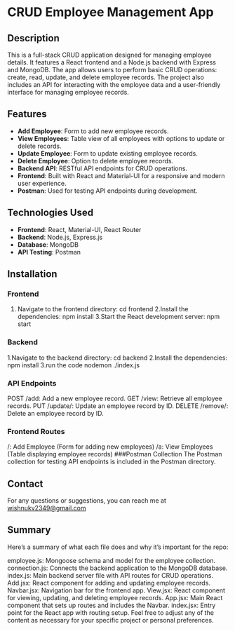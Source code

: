 # CRUD Employee Management App

## Description

This is a full-stack CRUD application designed for managing employee details. It features a React frontend and a Node.js backend with Express and MongoDB. The app allows users to perform basic CRUD operations: create, read, update, and delete employee records. The project also includes an API for interacting with the employee data and a user-friendly interface for managing employee records.

## Features

- **Add Employee**: Form to add new employee records.
- **View Employees**: Table view of all employees with options to update or delete records.
- **Update Employee**: Form to update existing employee records.
- **Delete Employee**: Option to delete employee records.
- **Backend API**: RESTful API endpoints for CRUD operations.
- **Frontend**: Built with React and Material-UI for a responsive and modern user experience.
- **Postman**: Used for testing API endpoints during development.

## Technologies Used

- **Frontend**: React, Material-UI, React Router
- **Backend**: Node.js, Express.js
- **Database**: MongoDB
- **API Testing**: Postman

## Installation

### Frontend

1. Navigate to the frontend directory:
   cd frontend
2.Install the dependencies:
npm install
3.Start the React development server:
npm start


### Backend
1.Navigate to the backend directory:
cd backend
2.Install the dependencies:
npm install
3.run the code
nodemon ./index.js

### API Endpoints
POST /add: Add a new employee record.
GET /view: Retrieve all employee records.
PUT /update/: Update an employee record by ID.
DELETE /remove/: Delete an employee record by ID.
### Frontend Routes
/: Add Employee (Form for adding new employees)
/a: View Employees (Table displaying employee records)
###Postman Collection
The Postman collection for testing API endpoints is included in the Postman directory.





## Contact
For any questions or suggestions, you can reach me at wishnukv2349@gmail.com



## Summary
Here’s a summary of what each file does and why it’s important for the repo:

employee.js: Mongoose schema and model for the employee collection.
connection.js: Connects the backend application to the MongoDB database.
index.js: Main backend server file with API routes for CRUD operations.
Add.jsx: React component for adding and updating employee records.
Navbar.jsx: Navigation bar for the frontend app.
View.jsx: React component for viewing, updating, and deleting employee records.
App.jsx: Main React component that sets up routes and includes the Navbar.
index.jsx: Entry point for the React app with routing setup.
Feel free to adjust any of the content as necessary for your specific project or personal preferences.
